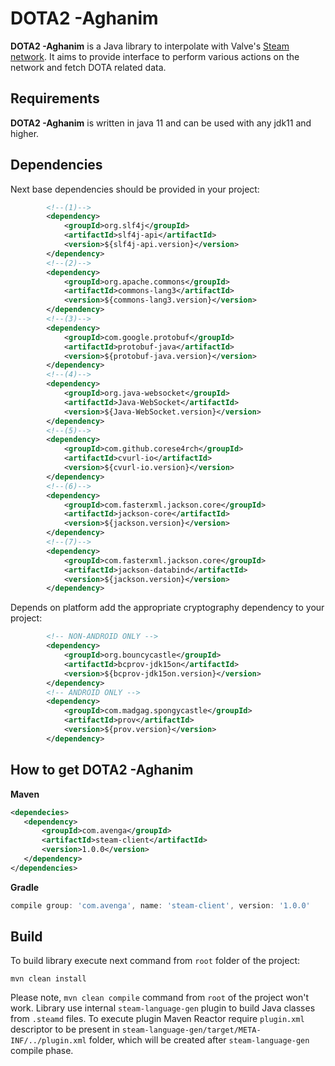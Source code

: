 # DOTA2 -Aghanim

**DOTA2 -Aghanim** is a Java library to interpolate with Valve's [Steam network](http://store.steampowered.com/about). 
It aims to provide interface to perform various actions on the network and fetch DOTA related data.

## Requirements
**DOTA2 -Aghanim** is written in java 11 and can be used with any jdk11 and higher.

## Dependencies
Next base dependencies should be provided in your project:
```xml
        <!--(1)-->
        <dependency>
            <groupId>org.slf4j</groupId>
            <artifactId>slf4j-api</artifactId>
            <version>${slf4j-api.version}</version>
        </dependency>
        <!--(2)-->
        <dependency>
            <groupId>org.apache.commons</groupId>
            <artifactId>commons-lang3</artifactId>
            <version>${commons-lang3.version}</version>
        </dependency>
        <!--(3)-->
        <dependency>
            <groupId>com.google.protobuf</groupId>
            <artifactId>protobuf-java</artifactId>
            <version>${protobuf-java.version}</version>
        </dependency>
        <!--(4)-->
        <dependency>
            <groupId>org.java-websocket</groupId>
            <artifactId>Java-WebSocket</artifactId>
            <version>${Java-WebSocket.version}</version>
        </dependency>
        <!--(5)-->
        <dependency>
            <groupId>com.github.corese4rch</groupId>
            <artifactId>cvurl-io</artifactId>
            <version>${cvurl-io.version}</version>
        </dependency>
        <!--(6)-->
        <dependency>
            <groupId>com.fasterxml.jackson.core</groupId>
            <artifactId>jackson-core</artifactId>
            <version>${jackson.version}</version>
        </dependency>
        <!--(7)-->
        <dependency>
            <groupId>com.fasterxml.jackson.core</groupId>
            <artifactId>jackson-databind</artifactId>
            <version>${jackson.version}</version>
        </dependency>
```
Depends on platform add the appropriate cryptography dependency to your project:
```xml
        <!-- NON-ANDROID ONLY -->
        <dependency>
            <groupId>org.bouncycastle</groupId>
            <artifactId>bcprov-jdk15on</artifactId>
            <version>${bcprov-jdk15on.version}</version>
        </dependency>
        <!-- ANDROID ONLY -->
        <dependency>
            <groupId>com.madgag.spongycastle</groupId>
            <artifactId>prov</artifactId>
            <version>${prov.version}</version>
        </dependency>
```

## How to get DOTA2 -Aghanim 
 **Maven**
 ```xml
<dependecies>
    <dependency>
        <groupId>com.avenga</groupId>
        <artifactId>steam-client</artifactId>
        <version>1.0.0</version>
    </dependency>
</dependencies>
```
 **Gradle**
```groovy
compile group: 'com.avenga', name: 'steam-client', version: '1.0.0'
```

## Build
To build library execute next command from `root` folder of the project:
```
mvn clean install 
```
Please note, `mvn clean compile` command from `root` of the project won't work. 
Library use internal `steam-language-gen` plugin to build Java classes from `.steamd` files. To execute plugin Maven 
Reactor require `plugin.xml` descriptor to be present in `steam-language-gen/target/META-INF/../plugin.xml` folder, 
which will be created after `steam-language-gen` compile phase.  